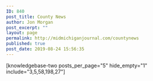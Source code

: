 ```yaml
---
ID: 840
post_title: County News
author: Jon Morgan
post_excerpt: ""
layout: page
permalink: http://midmichiganjournal.com/countynews
published: true
post_date: 2019-08-24 15:56:35
---
```

[knowledgebase-two posts_per_page="5" hide_empty="1" include="3,5,58,198,27"]